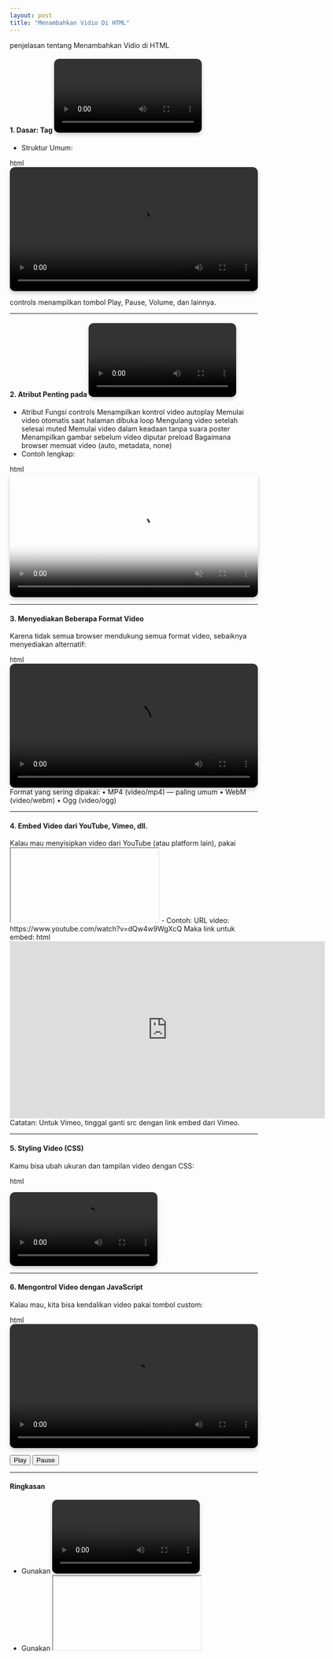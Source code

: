 ```yaml
---
layout: post
title: "Menambahkan Vidio Di HTML"
---
```




penjelasan tentang Menambahkan Vidio di HTML


#### 1. Dasar: Tag <video>
- Struktur Umum:

html
<video width="640" height="360" controls>
  <source src="video.mp4" type="video/mp4">
  Browser kamu tidak mendukung tag video.
</video>

controls menampilkan tombol Play, Pause, Volume, dan lainnya.

---

#### 2. Atribut Penting pada <video>
- Atribut	Fungsi
controls	Menampilkan kontrol video
autoplay	Memulai video otomatis saat halaman dibuka
loop	Mengulang video setelah selesai
muted	Memulai video dalam keadaan tanpa suara
poster	Menampilkan gambar sebelum video diputar
preload	Bagaimana browser memuat video (auto, metadata, none)
- Contoh lengkap:

html
<video width="640" height="360" controls autoplay loop muted poster="gambar-thumbnail.jpg">
  <source src="film.mp4" type="video/mp4">
</video>

---

#### 3. Menyediakan Beberapa Format Video
Karena tidak semua browser mendukung semua format video, sebaiknya menyediakan alternatif:

html
<video width="640" height="360" controls>
  <source src="video.mp4" type="video/mp4">
  <source src="video.webm" type="video/webm">
<source src="video.ogv" type="video/ogg">
  Browser kamu tidak mendukung video.
</video>
Format yang sering dipakai:
•	MP4 (video/mp4) — paling umum
•	WebM (video/webm)
•	Ogg (video/ogg)

---

#### 4. Embed Video dari YouTube, Vimeo, dll.
Kalau mau menyisipkan video dari YouTube (atau platform lain), pakai <iframe>:

html
<iframe width="640" height="360" src="https://www.youtube.com/embed/ID_VIDEO" frameborder="0" allowfullscreen></iframe>
- Contoh:
URL video: https://www.youtube.com/watch?v=dQw4w9WgXcQ
Maka link untuk embed:
html
<iframe width="640" height="360" src="https://www.youtube.com/embed/dQw4w9WgXcQ" frameborder="0" allowfullscreen></iframe>
Catatan: Untuk Vimeo, tinggal ganti src dengan link embed dari Vimeo.

---

#### 5. Styling Video (CSS)
Kamu bisa ubah ukuran dan tampilan video dengan CSS:

html
<style>
  video {
    max-width: 100%;
    height: auto;
    border-radius: 10px;
    box-shadow: 0px 4px 8px rgba(0,0,0,0.2);
  }
</style>
<video controls>
  <source src="video.mp4" type="video/mp4">
</video>

---

#### 6. Mengontrol Video dengan JavaScript
Kalau mau, kita bisa kendalikan video pakai tombol custom:

html
<video id="videoKu" width="640" height="360" controls>
  <source src="film.mp4" type="video/mp4">
</video>

<button onclick="playVideo()">Play</button>
<button onclick="pauseVideo()">Pause</button>

<script>
  var video = document.getElementById("videoKu");

  function playVideo() {
    video.play();
  }

  function pauseVideo() {
    video.pause();
  }
</script>


---

#### Ringkasan
-	Gunakan <video> untuk video lokal.
-	Gunakan <iframe> untuk video YouTube/Vimeo.
-	Tambahkan controls, autoplay, loop, dan poster untuk fitur tambahan.
-	Styling video bisa dengan CSS supaya tampil lebih menarik.
-	JavaScript bisa dipakai untuk kontrol interaktif.